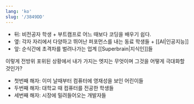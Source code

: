 ```yaml
---
lang: 'ko'
slug: '/3849DD'
---
```


- 뒤: 비전공자 학생 + 부트캠프로 어느 때보다 코딩을 배우기 쉽다.
- 옆: 각자 자리에서 다양하고 뛰어난 퍼포먼스를 내는 동료 학생들 + [[AI|인공지능]]
- 앞: 순식간에 초격차를 벌려나가는 업계 [[Superbrain|지식인]]들

이렇게 전방위 포위된 상황에서 내가 가지는 엣지는 무엇이며 그것을 어떻게 극대화할 것인가?

- 첫번째 해자: 이미 날때부터 컴퓨터에 영재성을 보인 어린이들
- 두번째 해자: 대학교 때 컴퓨터를 전공한 학생들
- 세번째 해자: 시장에 밀려들어오는 개발자들

